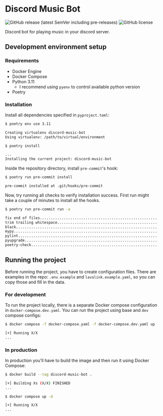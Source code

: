 # Discord Music Bot

![GitHub release (latest SemVer including pre-releases)](https://img.shields.io/github/v/release/andrewyazura/discord-music-bot?include_prereleases)
![GitHub license](https://img.shields.io/github/license/andrewyazura/discord-music-bot)

Discord bot for playing music in your discord server.

## Development environment setup

### Requirements

* Docker Engine
* Docker Compose
* Python 3.11
  * I recommend using `pyenv` to control available python version
* Poetry

### Installation

Install all dependencies specified in `pyproject.toml`:

```bash
$ poetry env use 3.11

Creating virtualenv discord-music-bot
Using virtualenv: /path/to/virtual/environment

$ poetry install

...
Installing the current project: discord-music-bot
```

Inside the repository directory, install `pre-commit`'s hook:

```bash
$ poetry run pre-commit install

pre-commit installed at .git/hooks/pre-commit
```

Now, try running all checks to verify installation success.
First run might take a couple of minutes to install all the hooks.

```bash
$ poetry run pre-commit run -a

fix end of files.........................................................Passed
trim trailing whitespace.................................................Passed
black....................................................................Passed
mypy.....................................................................Passed
pylint...................................................................Passed
pyupgrade................................................................Passed
poetry-check.............................................................Passed
```

## Running the project

Before running the project, you have to create configuration files.
There are examples in the repo: `.env.example` and `lavalink.example.yaml`, so you can copy those and fill in the data.

### For development

To run the project locally, there is a separate Docker compose configuration in `docker-compose.dev.yaml`.
You can run the project using base and `dev` compose configs:

```bash
$ docker compose -f docker-compose.yaml -f docker-compose.dev.yaml up

[+] Running X/X
...
```

### In production

In production you'll have to build the image and then run it using Docker Compose:

```bash
$ docker build --tag discord-music-bot .

[+] Building Xs (X/X) FINISHED
...

$ docker compose up -d

[+] Running X/X
...
```
